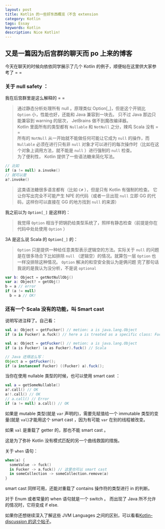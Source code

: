 ```yaml
---
layout: post
title: Kotlin 的一些好东西概览（不含 extension
category: Kotlin
tags: Essay
keywords: Kotlin
description: Nice Kotlin!
---
```



## 又是一篇因为后宫群的聊天而 po 上来的博客

今天在聊天的时候向依依同学展示了几个 Kotlin 的例子，顺便帖在这里供大家参考了 = =

### 关于 null safety ：

我在后宫群里是这么解释的 = =

> 通过静态分析处理所有 null 。原理类似 Option\[\_\]，但是这个开销比 `Option` 小，性能也好，还能和 Java 兼容到一块去。
> 只不过 Java 那边只能兼容到 warning 的层次， JetBrains 做不到魔改编译器。<br/>
> Kotlin 里面所有的类型都有 `Nullable` 和 `NotNull` 之分，辣鸡 Scala 没有 = = <br/>
> 所有的 `NotNull` 从一开始就不能做任何可能让它成为 `null` 的操作，而 `Nullable` 必须在进行只有非 `null` 对象才可以进行的每次操作时（比如在这个对象上调用方法，就不能是 `null` ）进行强制的 `null` 检查。<br/>
> 为了便利性， Kotlin 提供了一些语法糖来简化写法。

```kotlin
// 比如
if (a != null) a.invoke()
// 就可以是
a?.invoke()
```

> 这类语法糖很多语言都有（比如 `C#` ），但是只有 Kotlin 有强制的检查。
> 它让你写出完全不可能产生 NPE 的代码（或者一旦出现 `null` 立即 GG 的代码，这样你可以直接在 GG 的地方找到 `null` 的来源）

我之前以为 `Option[_]` 是这样的：

> 我觉得 `Option` 相当于把锅扔给类型系统了，照样有静态检查（前提是你在代码中处处使用 `Option` ）

3A 是这么说 Scala 的 `Option[_]` 的：

> `Option` 只是提供一种给任意类型表示逻辑空的方法。实际关于 `null` 的问题是在很多场合下比如排除 `null` （逻辑空）的情况。就算包一层 `Option` 也一样没排除这种情况。 `Option` 解决的和空安全我认为是俩问题
> 完了那句话我说的是我认为没分析，不是说 `optional`


```kotlin
var b: Object = getNotNullObj()
var a: Object? = getObj()
b = a // error
if (a != null)
  b = a // OK!
```

### 还有一个 Scala 没有的功能，叫 Smart cast

说明写进注释了。自己看：

```kotlin
val a: Object = getFucker() // metion: a is java.lang.Object
if (a is Fucker) a.fuck() // here a is treated as a specific class: Fucker
```

```scala
val a: Object = getFucker() // metion: a is java.lang.Object
if (a is Fucker) (a as Fucker).fuck() // Scala
```

```java
// Java 还得这么写：
Object a = getFucker();
if (a instanceof Fucker) ((Fucker) a).fuck();
```

当你在使用 nullable 类型的时候，也可以使用 smart cast ：

```kotlin
val a = getSomeNullable()
a?.call() // OK
a!!.call() // OK
// a.call() // Error
if (a != null) a.call() // OK
```

如果是 mutable 类型(就是 `var` 声明的)，需要先赋值给一个 immutable 类型的变量(就是 `val`)才能用这个 smart cast ，因为有可能 `var` 在别的线程被改变。

如果 `val` 是重载了 getter 的，那也不能 smart cast 。

这是为了弥补 Kotlin 没有模式匹配的另一个曲线救国的措施。

关于 `when` 语句：

```kotlin
when(a) {
  someValue -> fuck()
  is Fucker -> a.fuck() // 这里也可以 smart cast
  in someCollection -> someCollection.remove(a)
}
```

smart cast 同样可用，还能对重载了 contains 操作符的类型进行 in 的判断。

对于 Enum 或者常量的 when 语句就是一个 switch 。
而出现了 Java 所不允许的情况时，它将变成 if else.

如果你还想继续深入了解这些 JVM Languages 之间的区别，可以看看[Kotlin-discussion 的这个帖子](https://discuss.kotlinlang.org/t/will-be-kotlin-more-suitable-for-develop-than-scala-in-future/2222)。

